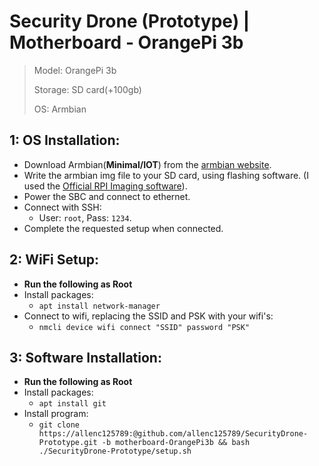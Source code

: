 # Security Drone (Prototype) | Motherboard - OrangePi 3b

> Model: OrangePi 3b
>
> Storage: SD card(+100gb)
>
> OS: Armbian

## 1: OS Installation:
+ Download Armbian(**Minimal/IOT**) from the [armbian website](https://www.armbian.com/orangepi3b/).
+ Write the armbian img file to your SD card, using flashing software. (I used the [Official RPI Imaging software](https://www.raspberrypi.com/software/)).
+ Power the SBC and connect to ethernet.
+ Connect with SSH:
  +  User: `root`, Pass: `1234`.
+ Complete the requested setup when connected.

## 2: WiFi Setup:
+ **Run the following as Root**
+ Install packages:
  +  `apt install network-manager`
+ Connect to wifi, replacing the SSID and PSK with your wifi's:
  + `nmcli device wifi connect "SSID" password "PSK"`

## 3: Software Installation:
+ **Run the following as Root**
+ Install packages:
  +  `apt install git`
+ Install program:
  + `git clone https://allenc125789:@github.com/allenc125789/SecurityDrone-Prototype.git -b motherboard-OrangePi3b && bash ./SecurityDrone-Prototype/setup.sh`
